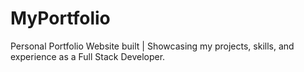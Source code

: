 # MyPortfolio
Personal Portfolio Website built | Showcasing my projects, skills, and experience as a Full Stack Developer.

